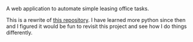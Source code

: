 A web application to automate simple leasing office tasks.

This is a rewrite of [this repository](https://github.com/reidspreiter/Tasket-Public).
I have learned more python since then and I figured it would be fun to revisit this project and see how I do things differently.
